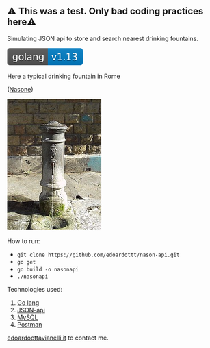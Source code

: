 ## ⚠️ This was a test. Only bad coding practices here⚠️

Simulating JSON api to store and search nearest drinking fountains.

![golangversion](https://github.com/edoardottt/nason-api/blob/master/images/golang.svg)


Here a typical drinking fountain in Rome

([Nasone](https://en.wikipedia.org/wiki/Nasone))

![Nasone](https://github.com/edoardottt/nason-api/blob/master/images/nasone.JPG)

How to run:

- `git clone https://github.com/edoardottt/nason-api.git`
- `go get`
- `go build -o nasonapi`
- `./nasonapi`

Technologies used:

1. [Go lang](https://golang.org/)
2. [JSON-api](https://jsonapi.org/)
3. [MySQL](https://www.mysql.com)
4. [Postman](https://www.postman.com/)


[edoardoottavianelli.it](https://www.edoardoottavianelli.it) to contact me.

